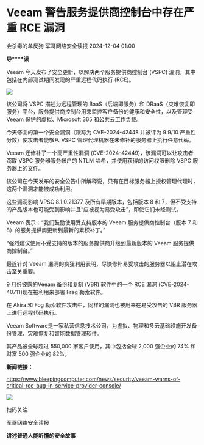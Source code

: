 #  Veeam 警告服务提供商控制台中存在严重 RCE 漏洞   
会杀毒的单反狗  军哥网络安全读报   2024-12-04 01:00  
  
**导****读**  
  
  
  
Veeam 今天发布了安全更新，以解决两个服务提供商控制台 (VSPC) 漏洞，其中包括在内部测试期间发现的严重远程代码执行 (RCE)。  
  
![](https://mmbiz.qpic.cn/mmbiz_png/AnRWZJZfVaFYjkuhehVdLqZ83uA1CicYIn37VTWpVLxPXZRTYlMFn8WEnyV8JhDiaxzlzQXJV0E9rp498AjmVbOQ/640?wx_fmt=png&from=appmsg "")  
  
  
该公司将 VSPC 描述为远程管理的 BaaS（后端即服务）和 DRaaS（灾难恢复即服务）平台，服务提供商控制台用来监控客户备份的健康和安全性，以及管理受 Veeam 保护的虚拟、Microsoft 365 和公共云工作负载。  
  
  
今天修复的第一个安全漏洞（跟踪为 CVE-2024-42448 并被评为 9.9/10 严重性分数）使攻击者能够从 VSPC 管理代理机器在未修补的服务器上执行任意代码。  
  
  
Veeam 还修补了一个高严重性漏洞 (CVE-2024-42449)，该漏洞可以让攻击者窃取 VSPC 服务器服务帐户的 NTLM 哈希，并使用获得的访问权限删除 VSPC 服务器上的文件。  
  
  
该公司在今天发布的安全公告中所解释说，只有在目标服务器上授权管理代理时，这两个漏洞才能被成功利用。  
  
  
这些漏洞影响 VPSC 8.1.0.21377 及所有早期版本，包括版本 8 和 7，但不受支持的产品版本也可能受到影响并且“应被视为易受攻击”，即使它们未经测试。  
  
  
Veeam 表示：“我们鼓励使用受支持版本的 Veeam 服务提供商控制台（版本 7 和 8）的服务提供商更新到最新的累积补丁。”  
  
  
“强烈建议使用不受支持的版本的服务提供商升级到最新版本的 Veeam 服务提供商控制台。”  
  
  
最近针对 Veeam 漏洞的疯狂利用表明，尽快修补易受攻击的服务器以阻止潜在攻击至关重要。  
  
  
9 月份披露的Veeam 备份和复制 (VBR) 软件中的一个 RCE 漏洞 (CVE-2024-40711)现在被利用来部署 Frag 勒索软件。  
  
  
在 Akira 和 Fog 勒索软件攻击中，同样的漏洞也被用来在易受攻击的 VBR 服务器上进行远程代码执行。  
  
  
Veeam Software是一家私营信息技术公司，为虚拟、物理和多云基础设施开发备份管理、灾难恢复和智能数据管理软件。   
  
  
其产品被全球超过 550,000 家客户使用，其中包括全球 2,000 强企业的 74% 和财富 500 强企业的 82%。  
  
  
**新闻链接：**  
  
https://www.bleepingcomputer.com/news/security/veeam-warns-of-critical-rce-bug-in-service-provider-console/  
  
![](https://mmbiz.qpic.cn/mmbiz_jpg/AnRWZJZfVaGC3gsJClsh4Fia0icylyBEnBywibdbkrLLzmpibfdnf5wNYzEUq2GpzfedMKUjlLJQ4uwxAFWLzHhPFQ/640?wx_fmt=jpeg "")  
  
扫码关注  
  
军哥网络安全读报  
  
**讲述普通人能听懂的安全故事**  
  
